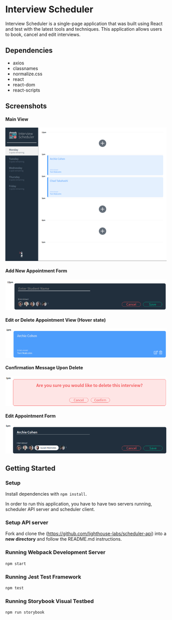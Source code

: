 # Interview Scheduler

Interview Scheduler is a single-page application that was built using React and test with the latest tools and techniques. This application allows users to book, cancel and edit interviews. 


## Dependencies

- axios
- classnames
- normalize.css
- react
- react-dom
- react-scripts


## Screenshots

#### Main View

!["Main View"](https://github.com/Amphakarn/scheduler/blob/master/docs/SchedulerMainView.png?raw=true)


#### Add New Appointment Form

!["Add New Appointment Form"](https://github.com/Amphakarn/scheduler/blob/master/docs/AddAppointment.png?raw=true)


#### Edit or Delete Appointment View (Hover state)

!["Edit or Delete Appointment View (Hover state)"](https://github.com/Amphakarn/scheduler/blob/master/docs/HoverEditDelete.png?raw=true)


#### Confirmation Message Upon Delete

!["Confirmation Message Upon Delete"](https://github.com/Amphakarn/scheduler/blob/master/docs/DeleteConfirmation.png?raw=true)


#### Edit Appointment Form

!["Edit Appointment Form"](https://github.com/Amphakarn/scheduler/blob/master/docs/EditAppointment.png?raw=true)



## Getting Started

### Setup

Install dependencies with `npm install`.

In order to run this application, you have to have two servers running, scheduler API server and scheduler client.

### Setup API server
Fork and clone the (https://github.com/lighthouse-labs/scheduler-api) into a **new directory** and follow the README.md instructions.


### Running Webpack Development Server

```sh
npm start
```

### Running Jest Test Framework

```sh
npm test
```

### Running Storybook Visual Testbed

```sh
npm run storybook
```

